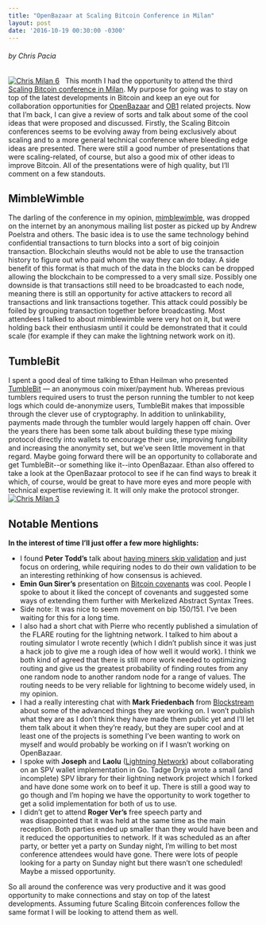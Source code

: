 ```yaml
---
title: "OpenBazaar at Scaling Bitcoin Conference in Milan" 
layout: post
date: '2016-10-19 00:30:00 -0300'
---
```

        
###### by Chris Pacia

[![Chris Milan 6](Chris-Milan-6.jpg)](Chris-Milan-6.jpg)   This month I had the opportunity to attend the third [Scaling Bitcoin conference in Milan](https://scalingbitcoin.org/event/milan2016). My purpose for going was to stay on top of the latest developments in Bitcoin and keep an eye out for collaboration opportunities for [OpenBazaar](http://openbazaar.org) and [OB1](http://ob1.io) related projects. Now that I’m back, I can give a review of sorts and talk about some of the cool ideas that were proposed and discussed. Firstly, the Scaling Bitcoin conferences seems to be evolving away from being exclusively about scaling and to a more general technical conference where bleeding edge ideas are presented. There were still a good number of presentations that were scaling-related, of course, but also a good mix of other ideas to improve Bitcoin. All of the presentations were of high quality, but I’ll comment on a few standouts.

MimbleWimble
------------

The darling of the conference in my opinion, [mimblewimble](https://scalingbitcoin.org/transcript/milan2016/mimblewimble), was dropped on the internet by an anonymous mailing list poster as picked up by Andrew Poelstra and others. The basic idea is to use the same technology behind confidential transactions to turn blocks into a sort of big coinjoin transaction. Blockchain sleuths would not be able to use the transaction history to figure out who paid whom the way they can do today. A side benefit of this format is that much of the data in the blocks can be dropped allowing the blockchain to be compressed to a very small size. Possibly one downside is that transactions still need to be broadcasted to each node, meaning there is still an opportunity for active attackers to record all transactions and link transactions together. This attack could possibly be foiled by grouping transaction together before broadcasting. Most attendees I talked to about mimblewimble were very hot on it, but were holding back their enthusiasm until it could be demonstrated that it could scale (for example if they can make the lightning network work on it).

TumbleBit
---------

I spent a good deal of time talking to Ethan Heilman who presented [TumbleBit](Chris-Milan-3.jpg) ― an anonymous coin mixer/payment hub. Whereas previous tumblers required users to trust the person running the tumbler to not keep logs which could de-anonymize users, TumbleBit makes that impossible through the clever use of cryptography. In addition to unlinkability, payments made through the tumbler would largely happen off chain. Over the years there has been some talk about building these type mixing protocol directly into wallets to encourage their use, improving fungibility and increasing the anonymity set, but we’ve seen little movement in that regard. Maybe going forward there will be an opportunity to collaborate and get TumbleBit--or something like it--into OpenBazaar. Ethan also offered to take a look at the OpenBazaar protocol to see if he can find ways to break it which, of course, would be great to have more eyes and more people with technical expertise reviewing it. It will only make the protocol stronger.   [![Chris Milan 3](https://blog.openbazaar.org/wp-content/uploads/2016/10/Chris-Milan-3.jpg)](https://blog.openbazaar.org/wp-content/uploads/2016/10/Chris-Milan-3.jpg)  

Notable Mentions
----------------

**In the interest of time I’ll just offer a few more highlights:**

*   I found **Peter Todd’s** talk about [having miners skip validation](https://scalingbitcoin.org/transcript/milan2016/client-side-validation) and just focus on ordering, while requiring nodes to do their own validation to be an interesting rethinking of how consensus is achieved.
*   **Emin Gun Sirer’s** presentation on [Bitcoin covenants](https://scalingbitcoin.org/transcript/milan2016/covenants) was cool. People I spoke to about it liked the concept of covenants and suggested some ways of extending them further with Merkelized Abstract Syntax Trees.
*   Side note: It was nice to seem movement on bip 150/151. I’ve been waiting for this for a long time.
*   I also had a short chat with Pierre who recently published a simulation of the FLARE routing for the lightning network. I talked to him about a routing simulator I wrote recently (which I didn’t publish since it was just a hack job to give me a rough idea of how well it would work). I think we both kind of agreed that there is still more work needed to optimizing routing and give us the greatest probability of finding routes from any one random node to another random node for a range of values. The routing needs to be very reliable for lightning to become widely used, in my opinion.
*   I had a really interesting chat with **Mark Friedenbach** from [Blockstream](https://blockstream.com/) about some of the advanced things they are working on. I won’t publish what they are as I don’t think they have made them public yet and I’ll let them talk about it when they’re ready, but they are super cool and at least one of the projects is something I’ve been wanting to work on myself and would probably be working on if I wasn’t working on OpenBazaar.
*   I spoke with **Joseph** and **Laolu** ([Lightning Network](https://lightning.network/)) about collaborating on an SPV wallet implementation in Go. Tadge Dryja wrote a small (and incomplete) SPV library for their lightning network project which I forked and have done some work on to beef it up. There is still a good way to go though and I’m hoping we have the opportunity to work together to get a solid implementation for both of us to use.
*   I didn’t get to attend **Roger Ver’s** free speech party and was disappointed that it was held at the same time as the main reception. Both parties ended up smaller than they would have been and it reduced the opportunities to network. If it was scheduled as an after party, or better yet a party on Sunday night, I’m willing to bet most conference attendees would have gone. There were lots of people looking for a party on Sunday night but there wasn’t one scheduled! Maybe a missed opportunity.

So all around the conference was very productive and it was good opportunity to make connections and stay on top of the latest developments. Assuming future Scaling Bitcoin conferences follow the same format I will be looking to attend them as well.